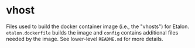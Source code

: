 # vhost

Files used to build the docker container image (i.e., the "vhosts") for
Etalon. ```etalon.dockerfile``` builds the image and ```config``` contains
additional files needed by the image. See lower-level ```README.md``` for more
details.